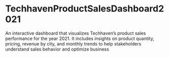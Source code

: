 # TechhavenProductSalesDashboard2021
An interactive dashboard that visualizes Techhaven’s product sales performance for the year 2021. It includes insights on product quantity, pricing, revenue by city, and monthly trends to help stakeholders understand sales behavior and optimize business
